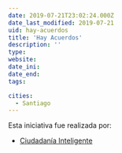 ```yaml
---
date: 2019-07-21T23:02:24.000Z
date_last_modified: 2019-07-21
uid: hay-acuerdos
title: 'Hay Acuerdos'
description: ''
type: 
website: 
date_ini: 
date_end: 
tags:

cities: 
  - Santiago
---
```


Esta iniciativa fue realizada por:

- [Ciudadanía Inteligente](/organizaciones/ciudadania-inteligente)
